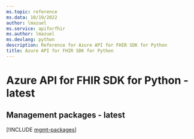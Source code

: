 ```yaml
---
ms.topic: reference
ms.data: 10/19/2022
author: lmazuel
ms.service: apiforfhir
ms.author: lmazuel
ms.devlang: python
description: Reference for Azure API for FHIR SDK for Python
title: Azure API for FHIR SDK for Python
---
```

# Azure API for FHIR SDK for Python - latest

## Management packages - latest
[!INCLUDE [mgmt-packages](api-for-fhir-mgmt-index.md)]